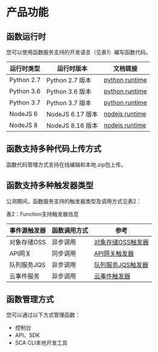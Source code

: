 # 产品功能


## 函数运行时

您可以使用函数服务支持的开发语言（见表1）编写函数代码。

| 运行时类型 | 运行时版本 | 文档链接 |
| ---------- | -------- | -------- |
| Python 2.7  | Python 2.7 版本 | [python runtime](../Operation-Guide/buildfunction/runtime/python.md) |  
| Python 3.6   | Python 3.6 版本 | [python runtime](../Operation-Guide/buildfunction/runtime/python.md) | 
| Python 3.7   | Python 3.7 版本 | [python runtime](../Operation-Guide/buildfunction/runtime/python.md) | 
| NodeJS 6    | NodeJS 6.17 版本 | [nodejs runtime](../Operation-Guide/buildfunction/runtime/nodejs.md) | 
| NodeJS 8    | NodeJS 8.16 版本 | [nodejs runtime](../Operation-Guide/buildfunction/runtime/nodejs.md) | 


## 函数支持多种代码上传方式

函数代码管理方式支持在线编辑和本地.zip包上传。

## 函数支持多种触发器类型

公测期间，函数服务支持的触发器类型及调用方式见表2：

表2：Function支持触发器信息

| 事件源触发器     | 函数调用方式 | 参考       |
| ---------- | ------------ | ---------- |
| 对象存储OSS | 异步调用     | [对象存储OSS触发器](../Operation-Guide/invokefunction/triggermanagement/eventsourceservice/oss-tirgger.md)|
| API网关 | 同步调用     | [API网关触发器](../Operation-Guide/invokefunction/triggermanagement/eventsourceservice/apig-tigger.md)|
| 队列服务JQS | 异步调用     | [队列服务JQS触发器](../Operation-Guide/invokefunction/triggermanagement/eventsourceservice/JQS-trigger.md)|
| 云事件服务 | 异步调用     | [云事件触发器](../Operation-Guide/invokefunction/triggermanagement/eventsourceservice/cloudevent.md)|

## 函数管理方式

您可以通过以下方式管理函数：
- 控制台
- API、SDK
- SCA CLI本地开发工具

